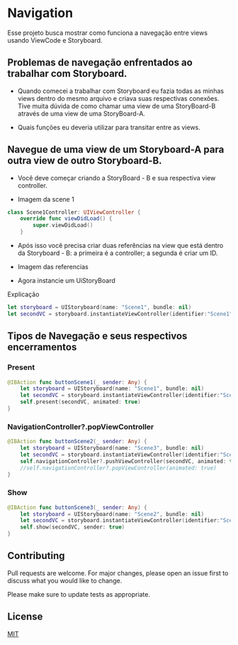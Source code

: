 # Navigation

Esse projeto busca mostrar como funciona a navegação entre views usando ViewCode e Storyboard. 

## Problemas de navegação enfrentados ao trabalhar com Storyboard.

 - Quando comecei a trabalhar com Storyboard eu fazia todas as minhas views dentro do mesmo arquivo e criava suas respectivas conexões. Tive muita dúvida de como chamar uma view de uma StoryBoard-B através de uma view de uma StoryBoard-A.

- Quais funções eu deveria utilizar para transitar entre as views.

## Navegue de uma view de um Storyboard-A para outra view de outro Storyboard-B.

 - Você deve começar criando a StoryBoard - B e sua respectiva view controller. 

- Imagem da scene 1 

```swift
class Scene1Controller: UIViewController {
    override func viewDidLoad() {
        super.viewDidLoad()
    }
```

- Após isso você precisa criar duas referências na view que está dentro da Storyboard - B: a primeira é a controller; a segunda é criar um ID.

- Imagem das referencias

- Agora instancie um UiStoryBoard 


Explicação

```swift
let storyboard = UIStoryboard(name: "Scene1", bundle: nil)
let secondVC = storyboard.instantiateViewController(identifier:"Scene1") as! Scene1Controller
```








## Tipos de Navegação e seus respectivos encerramentos

### Present

```swift
@IBAction func buttonScene1(_ sender: Any) {
    let storyboard = UIStoryboard(name: "Scene1", bundle: nil)
    let secondVC = storyboard.instantiateViewController(identifier:"Scene1") as! Scene1Controller
    self.present(secondVC, animated: true)
}
```

### NavigationController?.popViewController

```swift
@IBAction func buttonScene2(_ sender: Any) {
    let storyboard = UIStoryboard(name: "Scene3", bundle: nil)
    let secondVC = storyboard.instantiateViewController(identifier:"Scene3") as! Scene3Controller
    self.navigationController?.pushViewController(secondVC, animated: true)
    //self.navigationController?.popViewController(animated: true)
}
```

### Show
```swift
@IBAction func buttonScene3(_ sender: Any) {
    let storyboard = UIStoryboard(name: "Scene2", bundle: nil)
    let secondVC = storyboard.instantiateViewController(identifier:"Scene2") as! Scene2Controller
    self.show(secondVC, sender: true)
}
```



## Contributing
Pull requests are welcome. For major changes, please open an issue first to discuss what you would like to change.

Please make sure to update tests as appropriate.

## License
[MIT](https://choosealicense.com/licenses/mit/)
